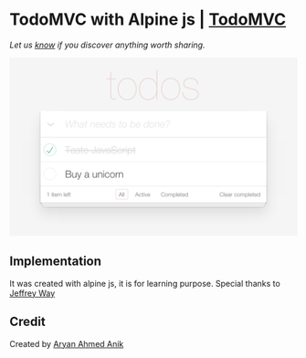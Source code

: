 # TodoMVC with Alpine js | [TodoMVC](http://todomvc.com)

*Let us [know](https://github.com/tastejs/todomvc/issues) if you discover anything worth sharing.*

![](https://github.com/tastejs/todomvc-app-css/raw/master/screenshot.png)


## Implementation

It was created with alpine js, it is for learning purpose. Special thanks to [Jeffrey Way](https://github.com/JeffreyWay)

## Credit

Created by [Aryan Ahmed Anik](https://thearyanahmed.com)
